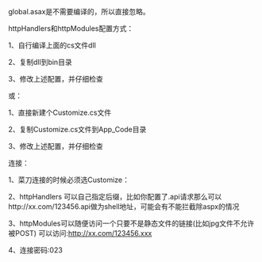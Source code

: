 global.asax是不需要编译的，所以直接忽略。

httpHandlers和httpModules配置方式：

1、自行编译上面的cs文件dll

2、复制dll到bin目录

3、修改上述配置，并仔细检查

或：

1、直接新建个Customize.cs文件

2、复制Customize.cs文件到App_Code目录

3、修改上述配置，并仔细检查

连接：

1、菜刀连接的时候必须选Customize：

2、httpHandlers 可以自己指定后缀，比如你配置了.api请求那么可以http://xx.com/123456.api做为shell地址，可能会有不能拦截除aspx的情况

3、httpModules可以随便访问一个只要不是静态文件的链接(比如jpg文件不允许被POST) 可以访问:http://xx.com/123456.xxx

4、连接密码:023

